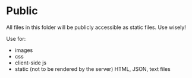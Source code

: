 # Public

All files in this folder will be publicly accessible as static files. Use wisely!

Use for:
- images
- css
- client-side js
- static (not to be rendered by the server) HTML, JSON, text files